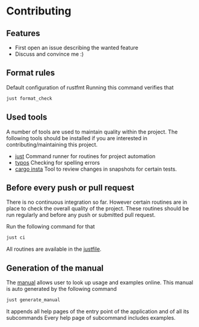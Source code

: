 # Contributing

## Features

- First open an issue describing the wanted feature
- Discuss and convince me :)

## Format rules

Default configuration of rustfmt
Running this command verifies that

```sh
just format_check
``` 

## Used tools

A number of tools are used to maintain quality within the project.
The following tools should be installed if you are interested in contributing/maintaining this project.

- [just](https://github.com/casey/just) Command runner for routines for project automation
- [typos](https://crates.io/crates/typos) Checking for spelling errors
- [cargo insta](https://crates.io/crates/cargo-insta) Tool to review changes in snapshots for certain tests.


## Before every push or pull request 

There is no continuous integration so far.
However certain routines are in place to check the overall quality 
of the project. These routines should be run regularly and before any push 
or submitted pull request.

Run the following command for that

```sh
just ci
```

All routines are available in the [justfile](./justfile).

## Generation of the manual

The [manual](./MANUAL.txt) allows user to look up usage and examples online. 
This manual is auto generated by the following command

```sh
just generate_manual 
```

It appends all help pages of the entry point of the application and of all its subcommands
Every help page of subcommand includes examples.

